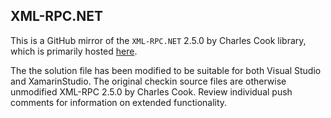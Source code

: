 ## XML-RPC.NET

This is a GitHub mirror of the `XML-RPC.NET` 2.5.0 by Charles Cook library, which is primarily hosted [here](http://xml-rpc.net).

The the solution file has been modified to be suitable for both Visual Studio and XamarinStudio. The original checkin source files are otherwise unmodified XML-RPC 2.5.0 by Charles Cook. Review individual push comments for information on extended functionality.
